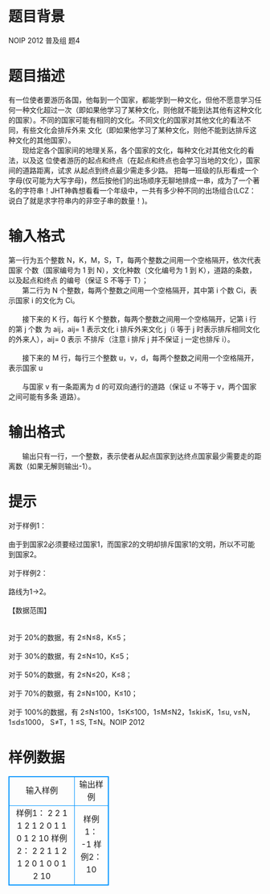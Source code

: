 # 

 
 # 题目背景 
NOIP&nbsp;2012&nbsp;普及组&nbsp;题4 

 
 # 题目描述 
有一位使者要游历各国，他每到一个国家，都能学到一种文化，但他不愿意学习任何一种文化超过一次（即如果他学习了某种文化，则他就不能到达其他有这种文化的国家）。不同的国家可能有相同的文化。不同文化的国家对其他文化的看法不同，有些文化会排斥外来&nbsp;文化（即如果他学习了某种文化，则他不能到达排斥这种文化的其他国家）。<br>&nbsp;&nbsp;&nbsp;&nbsp;&nbsp;&nbsp;&nbsp;现给定各个国家间的地理关系，各个国家的文化，每种文化对其他文化的看法，以及这&nbsp;位使者游历的起点和终点（在起点和终点也会学习当地的文化），国家间的道路距离，试求&nbsp;从起点到终点最少需走多少路。	把每一班级的队形看成一个字母(仅可能为大写字母)，然后按他们的出场顺序无聊地排成一串，成为了一个著名的字符串！JHT神犇想看看一个年级中，一共有多少种不同的出场组合(LCZ：说白了就是求字符串内的非空子串的数量！)。 

 
 # 输入格式 
第一行为五个整数&nbsp;N，K，M，S，T，每两个整数之间用一个空格隔开，依次代表国家&nbsp;个数（国家编号为&nbsp;1&nbsp;到&nbsp;N），文化种数（文化编号为&nbsp;1&nbsp;到&nbsp;K），道路的条数，以及起点和终点&nbsp;的编号（保证&nbsp;S&nbsp;不等于&nbsp;T）；<br>&nbsp;&nbsp;&nbsp;&nbsp;&nbsp;&nbsp;&nbsp;第二行为&nbsp;N&nbsp;个整数，每两个整数之间用一个空格隔开，其中第&nbsp;i&nbsp;个数&nbsp;Ci，表示国家&nbsp;i&nbsp;的文化为&nbsp;Ci。<br><br>&nbsp;&nbsp;&nbsp;&nbsp;&nbsp;&nbsp;&nbsp;接下来的&nbsp;K&nbsp;行，每行&nbsp;K&nbsp;个整数，每两个整数之间用一个空格隔开，记第&nbsp;i&nbsp;行的第&nbsp;j&nbsp;个数&nbsp;为&nbsp;aij，aij=&nbsp;1&nbsp;表示文化&nbsp;i&nbsp;排斥外来文化&nbsp;j（i&nbsp;等于&nbsp;j&nbsp;时表示排斥相同文化的外来人），aij=&nbsp;0&nbsp;表示&nbsp;不排斥（注意&nbsp;i&nbsp;排斥&nbsp;j&nbsp;并不保证&nbsp;j&nbsp;一定也排斥&nbsp;i）。<br><br>&nbsp;&nbsp;&nbsp;&nbsp;&nbsp;&nbsp;&nbsp;接下来的&nbsp;M&nbsp;行，每行三个整数&nbsp;u，v，d，每两个整数之间用一个空格隔开，表示国家&nbsp;u<br><br>&nbsp;&nbsp;&nbsp;&nbsp;&nbsp;&nbsp;&nbsp;与国家&nbsp;v&nbsp;有一条距离为&nbsp;d&nbsp;的可双向通行的道路（保证&nbsp;u&nbsp;不等于&nbsp;v，两个国家之间可能有多条&nbsp;道路）。 

 
 # 输出格式 
&nbsp;&nbsp;&nbsp;&nbsp;&nbsp;&nbsp;&nbsp;输出只有一行，一个整数，表示使者从起点国家到达终点国家最少需要走的距离数（如果无解则输出-1）。 

 
 # 提示 
对于样例1：<br><br>由于到国家2必须要经过国家1，而国家2的文明却排斥国家1的文明，所以不可能到国家2。<br><br>对于样例2：<br><br>路线为1-&gt;2。<br><br>【数据范围】<br><br><br>对于&nbsp;20%的数据，有&nbsp;2≤N≤8，K≤5；<br><br>对于&nbsp;30%的数据，有&nbsp;2≤N≤10，K≤5；<br><br>对于&nbsp;50%的数据，有&nbsp;2≤N≤20，K≤8；<br><br>对于&nbsp;70%的数据，有&nbsp;2≤N≤100，K≤10；<br><br>对于&nbsp;100%的数据，有&nbsp;2≤N≤100，1≤K≤100，1≤M≤N2，1≤ki≤K，1≤u,&nbsp;v≤N，1≤d≤1000，&nbsp;S≠T，1&nbsp;≤S,&nbsp;T≤N。NOIP&nbsp;2012 
# 样例数据
<style>
        table,table tr th, table tr td { border:1px solid #0094ff; }
        table { width: 200px; min-height: 25px; line-height: 25px; text-align: center; border-collapse: collapse;}   
    </style>
<table>
	<tr>
		<td>输入样例</td>
		<td>输出样例</td>
	</tr>
<tr><td>样例1：
2 2 1 1 2
1 2
0 1
1 0
1 2 10
样例2：
2 2 1 1 2
1 2
0 1
0 0
1 2 10</td><td>样例1：
-1
样例2：
10</td></tr></table>
